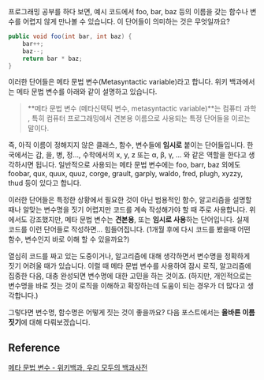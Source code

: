 프로그래밍 공부를 하다 보면, 예시 코드에서 foo, bar, baz 등의 이름을 갖는 함수나 변수를 어렵지 않게 만나볼 수 있습니다.
이 단어들이 의미하는 것은 무엇일까요?

```java
public void foo(int bar, int baz) {
	bar++;
	baz--;
	return bar * baz;
}
```

이러한 단어들은 메타 문법 변수(Metasyntactic variable)라고 합니다.
위키 백과에서는 메타 문법 변수를 아래와 같이 설명하고 있습니다.
> **메타 문법 변수 (메타신택틱 변수, metasyntactic variable)**는  컴퓨터 과학 , 특히  컴퓨터 프로그래밍에서  견본용 이름으로 사용되는 특정 단어들을 이르는 말이다.

즉, 아직 이름이 정해지지 않은 클래스, 함수, 변수들에 **임시로** 붙이는 단어들입니다.
한국에서는 갑, 을, 병, 정..., 수학에서의 x, y, z 또는 α, β, γ, ... 와 같은 역할을 한다고 생각하시면 됩니다.
일반적으로 사용되는 메타 문법 변수에는 foo, barr, baz 외에도 foobar, qux, quux, quuz, corge, grault, garply, waldo, fred, plugh, xyzzy, thud 등이 있다고 합니다.

이러한 단어들은 특정한 상황에서 필요한 것이 아닌 범용적인 함수, 알고리즘을 설명할 때나 
알맞는 변수명을 짓기 어렵지만 코드를 계속 작성해가야 할 때 주로 사용합니다.
위에서도 강조했지만, 메타 문법 변수는 **견본용**, 또는 **임시로 사용**하는 단어입니다. 
실제 코드를 이런 단어들로 작성하면... 힘들어집니다. (1개월 후에 다시 코드를 봤을때 어떤 함수, 변수인지 바로 이해 할 수 있을까요?)

열심히 코드를 짜고 있는 도중이거나, 알고리즘에 대해 생각하면서 변수명을 정확하게 짓기 어려울 때가 있습니다. 
이럴 때 메타 문법 변수를 사용하여 잠시 로직, 알고리즘에 집중한 다음, 대충 완성되면 변수명에 대한 고민을 하는 것이죠.
(하지만, 개인적으로는 변수명을 바로 짓는 것이 로직을 이해하고 확장하는데 도움이 되는 경우가 더 많다고 생각합니다.)

그렇다면 변수명, 함수명은 어떻게 짓는 것이 좋을까요?
다음 포스트에서는 **올바른 이름짓기**에 대해 다뤄보겠습니다.

## Reference
[메타 문법 변수 - 위키백과, 우리 모두의 백과사전](https://ko.wikipedia.org/wiki/%EB%A9%94%ED%83%80_%EB%AC%B8%EB%B2%95_%EB%B3%80%EC%88%98)
